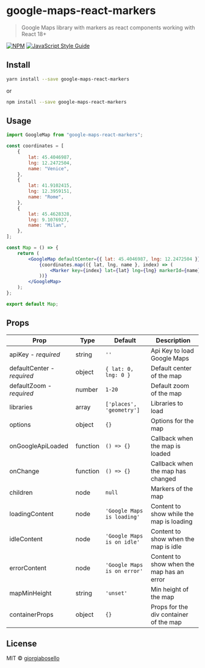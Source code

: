 # google-maps-react-markers

> Google Maps library with markers as react components working with React 18+

[![NPM](https://img.shields.io/npm/v/google-maps-react-markers.svg)](https://www.npmjs.com/package/google-maps-react-markers) [![JavaScript Style Guide](https://img.shields.io/badge/code_style-standard-brightgreen.svg)](https://standardjs.com)

## Install

```bash
yarn install --save google-maps-react-markers
```

or

```bash
npm install --save google-maps-react-markers
```

## Usage

```jsx
import GoogleMap from "google-maps-react-markers";

const coordinates = [
	{
		lat: 45.4046987,
		lng: 12.2472504,
		name: "Venice",
	},
	{
		lat: 41.9102415,
		lng: 12.3959151,
		name: "Rome",
	},
	{
		lat: 45.4628328,
		lng: 9.1076927,
		name: "Milan",
	},
];

const Map = () => {
	return (
		<GoogleMap defaultCenter={{ lat: 45.4046987, lng: 12.2472504 }} defaultZoom={5} options={mapOptions}>
			{coordinates.map(({ lat, lng, name }, index) => (
				<Marker key={index} lat={lat} lng={lng} markerId={name} />
			))}
		</GoogleMap>
	);
};

export default Map;
```

## Props

| Prop                       | Type     | Default                     | Description                               |
| -------------------------- | -------- | --------------------------- | ----------------------------------------- |
| apiKey - _required_        | string   | `''`                        | Api Key to load Google Maps               |
| defaultCenter - _required_ | object   | `{ lat: 0, lng: 0 }`        | Default center of the map                 |
| defaultZoom - _required_   | number   | `1-20`                      | Default zoom of the map                   |
| libraries                  | array    | `['places', 'geometry']`    | Libraries to load                         |
| options                    | object   | `{}`                        | Options for the map                       |
| onGoogleApiLoaded          | function | `() => {}`                  | Callback when the map is loaded           |
| onChange                   | function | `() => {}`                  | Callback when the map has changed         |
| children                   | node     | `null`                      | Markers of the map                        |
| loadingContent             | node     | `'Google Maps is loading'`  | Content to show while the map is loading  |
| idleContent                | node     | `'Google Maps is on idle'`  | Content to show when the map is idle      |
| errorContent               | node     | `'Google Maps is on error'` | Content to show when the map has an error |
| mapMinHeight               | string   | `'unset'`                   | Min height of the map                     |
| containerProps             | object   | `{}`                        | Props for the div container of the map    |

## License

MIT © [giorgiabosello](https://github.com/giorgiabosello)

